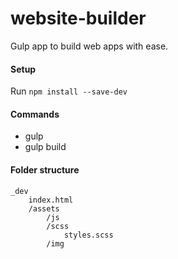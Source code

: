# website-builder

Gulp app to build web apps with ease.

#### Setup
Run `npm install --save-dev`

#### Commands
- gulp
- gulp build

#### Folder structure
    _dev
        index.html
        /assets
            /js
            /scss
                styles.scss
            /img
    